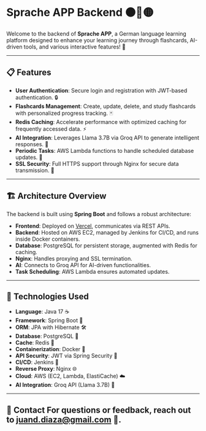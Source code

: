 # Sprache APP Backend ⚫🔴🟡

Welcome to the backend of **Sprache APP**, a German language learning platform designed to enhance your learning journey through flashcards, AI-driven tools, and various interactive features! 🚀

---

## 📋 Features

- **User Authentication**: Secure login and registration with JWT-based authentication. 🔒
- **Flashcards Management**: Create, update, delete, and study flashcards with personalized progress tracking. 🃏
- **Redis Caching**: Accelerate performance with optimized caching for frequently accessed data. ⚡
- **AI Integration**: Leverages Llama 3.7B via Groq API to generate intelligent responses. 🤖
- **Periodic Tasks**: AWS Lambda functions to handle scheduled database updates. 📆
- **SSL Security**: Full HTTPS support through Nginx for secure data transmission. 🔐

---

## 🏗️ Architecture Overview

The backend is built using **Spring Boot** and follows a robust architecture:

- **Frontend**: Deployed on [Vercel](https://vercel.com), communicates via REST APIs.
- **Backend**: Hosted on AWS EC2, managed by Jenkins for CI/CD, and runs inside Docker containers.
- **Database**: PostgreSQL for persistent storage, augmented with Redis for caching.
- **Nginx**: Handles proxying and SSL termination.
- **AI**: Connects to Groq API for AI-driven functionalities.
- **Task Scheduling**: AWS Lambda ensures automated updates.

---

## 🔧 Technologies Used

- **Language**: Java 17 ☕
- **Framework**: Spring Boot 🌱
- **ORM**: JPA with Hibernate 🛠️
- **Database**: PostgreSQL 🐘
- **Cache**: Redis 🧰
- **Containerization**: Docker 🐳
- **API Security**: JWT via Spring Security 🔑
- **CI/CD**: Jenkins 🔄
- **Reverse Proxy**: Nginx 🌐
- **Cloud**: AWS (EC2, Lambda, ElastiCache) ☁️
- **AI Integration**: Groq API (Llama 3.7B) 🤖

---

💬 Contact
For questions or feedback, reach out to juand.diaza@gmail.com 📩.
---
